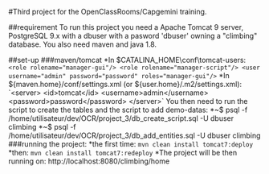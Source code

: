 #Third project for the OpenClassRooms/Capgemini training.
<br/>

##requirement
To run this project you need a Apache Tomcat 9 server, PostgreSQL 9.x with a dbuser with a pasword 'dbuser' owning a "climbing" database. You also need maven and java 1.8.

##set-up
###maven/tomcat
*In $CATALINA_HOME\conf\tomcat-users:
	`<role rolename="manager-gui"/>
	<role rolename="manager-script"/>
	<user username="admin" password="password" roles="manager-gui"/>`
*In  ${maven.home}/conf/settings.xml (or ${user.home}/.m2/settings.xml):
	`<server>
	    <id>tomcat</id>
	    <username>admin</username>
	    <password>password</password>
	</server>`
You then need to run the script to create the tables and the script to add demo-datas: 
	*~$ psql -f /home/utilisateur/dev/OCR/project_3/db_create_script.sql -U dbuser climbing
	*~$ psql -f /home/utilisateur/dev/OCR/project_3/db_add_entities.sql -U dbuser climbing
###running the project:
*the first time:
	`mvn clean install tomcat7:deploy`
*then: 
	`mvn clean install tomcat7:redeploy`
*The project will be then running on: http://localhost:8080/climbing/home


